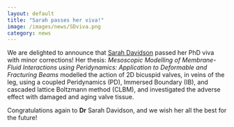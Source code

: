 ```yaml
---
layout: default
title: "Sarah passes her viva!"
image: /images/news/SDviva.png
category: news
---
```

We are delighted to announce that [Sarah Davidson] passed her PhD viva with minor corrections! Her thesis: *Mesoscopic Modelling of Membrane-Fluid Interactions using Peridynamics: Application to Deformable and Fracturing Beams* modelled the action of 2D bicuspid valves, in veins of the leg, using a coupled Peridynamics (PD), Immersed Boundary (IB), and cascaded lattice Boltzmann method (CLBM), and investigated the adverse effect with damaged and aging valve tissue.

Congratulations again to **Dr** Sarah Davidson, and we wish her all the best for the future!

[Sarah Davidson]: /team/davidson-sarah
